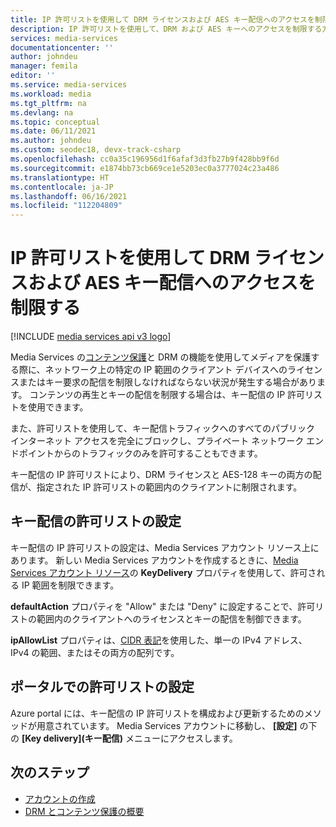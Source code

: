 ```yaml
---
title: IP 許可リストを使用して DRM ライセンスおよび AES キー配信へのアクセスを制限する
description: IP 許可リストを使用して、DRM および AES キーへのアクセスを制限する方法について説明します。
services: media-services
documentationcenter: ''
author: johndeu
manager: femila
editor: ''
ms.service: media-services
ms.workload: media
ms.tgt_pltfrm: na
ms.devlang: na
ms.topic: conceptual
ms.date: 06/11/2021
ms.author: johndeu
ms.custom: seodec18, devx-track-csharp
ms.openlocfilehash: cc0a35c196956d1f6afaf3d3fb27b9f428bb9f6d
ms.sourcegitcommit: e1874bb73cb669ce1e5203ec0a3777024c23a486
ms.translationtype: HT
ms.contentlocale: ja-JP
ms.lasthandoff: 06/16/2021
ms.locfileid: "112204809"
---
```

# <a name="restrict-access-to-drm-license-and-aes-key-delivery-using-ip-allowlists"></a>IP 許可リストを使用して DRM ライセンスおよび AES キー配信へのアクセスを制限する

[!INCLUDE [media services api v3 logo](./includes/v3-hr.md)]

Media Services の[コンテンツ保護](./drm-content-protection-concept.md)と DRM の機能を使用してメディアを保護する際に、ネットワーク上の特定の IP 範囲のクライアント デバイスへのライセンスまたはキー要求の配信を制限しなければならない状況が発生する場合があります。 コンテンツの再生とキーの配信を制限する場合は、キー配信の IP 許可リストを使用できます。

また、許可リストを使用して、キー配信トラフィックへのすべてのパブリック インターネット アクセスを完全にブロックし、プライベート ネットワーク エンドポイントからのトラフィックのみを許可することもできます。

キー配信の IP 許可リストにより、DRM ライセンスと AES-128 キーの両方の配信が、指定された IP 許可リストの範囲内のクライアントに制限されます。

## <a name="setting-the-allowlist-for-key-delivery"></a>キー配信の許可リストの設定

キー配信の IP 許可リストの設定は、Media Services アカウント リソース上にあります。 新しい Media Services アカウントを作成するときに、[Media Services アカウント リソース](/rest/api/media/mediaservices/create-or-update)の **KeyDelivery** プロパティを使用して、許可される IP 範囲を制限できます。

**defaultAction** プロパティを "Allow" または "Deny" に設定することで、許可リストの範囲内のクライアントへのライセンスとキーの配信を制御できます。

**ipAllowList** プロパティは、[CIDR 表記](https://en.wikipedia.org/wiki/Classless_Inter-Domain_Routing#CIDR_notation)を使用した、単一の IPv4 アドレス、IPv4 の範囲、またはその両方の配列です。

## <a name="setting-the-allowlist-in-the-portal"></a>ポータルでの許可リストの設定

Azure portal には、キー配信の IP 許可リストを構成および更新するためのメソッドが用意されています。  Media Services アカウントに移動し、 **[設定]** の下の **[Key delivery]\(キー配信\)** メニューにアクセスします。

## <a name="next-steps"></a>次のステップ

- [アカウントの作成](./account-create-how-to.md)
- [DRM とコンテンツ保護の概要](./drm-content-protection-concept.md)
